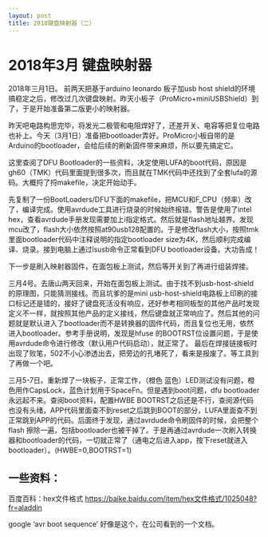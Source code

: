 ```yaml
---
layout: post
title: 2018键盘映射器（二）
---
```

# 2018年3月 键盘映射器

2018年三月1日。 前两天把基于arduino leonardo 板子加usb host shield的环境搞稳定之后，修改过几次键盘映射。昨天小板子（ProMicro+miniUSBShield）到了，于是开始准备第二版更小的映射器。

昨天吧电路构思完毕，将发光二极管和电阻焊好了，还差开关、电容等把复位电路也补上。今天（3月1日）准备把bootloader弄好。ProMicro小板自带的是Arduino的bootloader，会给后续的刷新固件带来麻烦，所以要先搞定它。

这里查阅了DFU Bootloader的一些资料，决定使用LUFA的boot代码，原因是gh60（TMK）代码里面提到很多次，而且就在TMK代码中还找到了全套lufa的源码。大概捋了捋makefile，决定开始动手。

先复制了一份BootLoaders/DFU下面的makefile，把MCU和F_CPU（频率）改了，编译完成。使用avrdude工具进行烧录的时候始终报错。警告是使用了intel hex，查看avrdude手册发现需要加上i指定格式。然后就是flash地址越界。发现mcu改了，flash大小依然按照at90usb128配置的。于是修改flash大小，按照tmk里面bootloader代码中注释说明的指定bootloader size为4K，然后顺利完成编译、烧录。接到电脑上通过lsusb命令正常看到DFU bootloader设备。大功告成！

下一步是刷入映射器固件，在面包板上测试，然后等开关到了再进行组装焊接。

三月4号。去唐山两天回来，开始在面包板上测试。由于找不到usb-host-shield的原理图，只能猜测接线。而且坑爹的是mini usb-host-shield电路板上印刷的接口标记还是错的，接好了键盘死活没有响应，还好参考相同板型的其他产品时发现定义不一样，就按照其他产品的定义接线，然后键盘就正常响应了。然后其他的问题就是默认进入了bootloader而不是转换器的固件代码，而且复位也无用，依然进入bootloader。参考手册说明，发现是hfuse 的BOOTRST位设置问题，于是使用avrdude命令进行修改（默认用户代码启动），就正常了。 最后在焊接链接板时出现了败笔，502不小心渗透出去，把旁边的孔堵死了，看来是报废了。等工具到了再做一个吧。

三月5-7日。重新焊了一块板子，正常工作，（橙色 蓝色）LED测试没有问题，橙色用作CapsLock，蓝色计划用于SpaceFn。但是遇到boot问题，dfu bootloader永远起不来。查阅boot资料，配置HWBE BOOTRST之后还是不行，查阅源代码也没有头绪，APP代码里面查不到reset之后跳到BOOT的部分，LUFA里面查不到正常跳到APP的代码。后面终于发现，通过avrdude命令刷固件的时候，会把整个flash 擦除一遍，包括bootloader也被干掉了。于是再通过avrdude一次刷入转换器和bootloader的代码，一切就正常了（通电之后进入app，按下reset就进入bootloader）。(HWBE=0,BOOTRST=1)

## 一些资料：

百度百科：hex文件格式 https://baike.baidu.com/item/hex文件格式/1025048?fr=aladdin

google ‘avr boot sequence’  好像是这个，在公司看到的一个文档。
